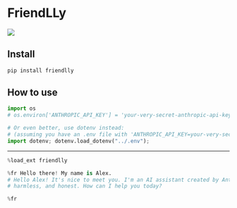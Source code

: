 FriendLLy
================

<!-- WARNING: THIS FILE WAS AUTOGENERATED! DO NOT EDIT! -->

![](./friendlly.gif)

## Install

``` sh
pip install friendlly
```

## How to use

``` python
import os
# os.environ['ANTHROPIC_API_KEY'] = 'your-very-secret-anthropic-api-key'

# Or even better, use dotenv instead:
# (assuming you have an .env file with 'ANTHROPIC_API_KEY=your-very-secret-anthropic-api-key' in it)
import dotenv; dotenv.load_dotenv("../.env");
```

------------------------------------------------------------------------

``` python
%load_ext friendlly
```

``` python
%fr Hello there! My name is Alex.
# Hello Alex! It's nice to meet you. I'm an AI assistant created by Anthropic to be helpful,
# harmless, and honest. How can I help you today?

%fr
```
